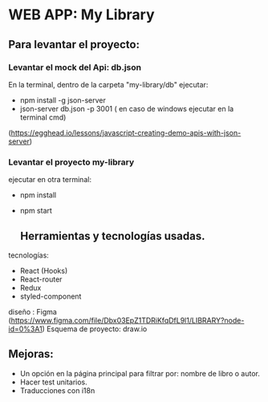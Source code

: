 # WEB APP: My Library

## Para levantar el proyecto:

### Levantar el mock del Api: db.json

En la terminal, dentro de la carpeta "my-library/db" ejecutar:

- npm install -g json-server
- json-server db.json -p 3001 ( en caso de windows ejecutar en la terminal cmd)

(https://egghead.io/lessons/javascript-creating-demo-apis-with-json-server)

### Levantar el proyecto my-library

ejecutar en otra terminal:

- npm install
- npm start

  ## Herramientas y tecnologías usadas.

tecnologías:

- React (Hooks)
- React-router
- Redux
- styled-component

diseño : Figma (https://www.figma.com/file/Dbx03EpZ1TDRiKfqDfL9l1/LIBRARY?node-id=0%3A1)
Esquema de proyecto: draw.io

## Mejoras:

- Un opción en la página principal para filtrar por: nombre de libro o autor.
- Hacer test unitarios.
- Traducciones con i18n
